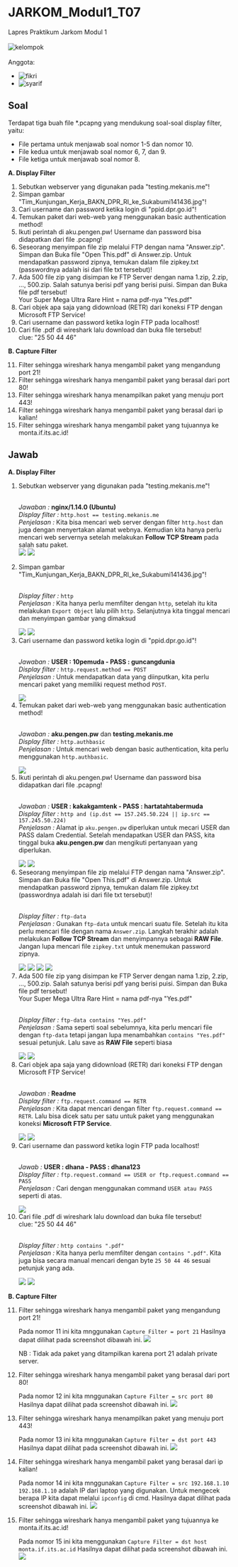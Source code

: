 # JARKOM_Modul1_T07
Lapres Praktikum Jarkom Modul 1<br />
<br />
![kelompok](https://img.shields.io/badge/Kelompok-T07-00a69a)<br />
<br />
Anggota:<br />
- ![fikri](https://img.shields.io/badge/Fikri%20Haykal-05311840000006-blueviolet)<br />
- ![syarif](https://img.shields.io/badge/Fancista%20Syarif%20H.-05311840000027-blueviolet)<br />

## Soal
Terdapat tiga buah file *.pcapng yang mendukung soal-soal display filter, yaitu:
- File pertama untuk menjawab soal nomor 1-5 dan nomor 10.
- File kedua untuk menjawab soal nomor 6, 7, dan 9.
- File ketiga untuk menjawab soal nomor 8.

<b>A. Display Filter</b><br />
<ol>
  <li>Sebutkan webserver yang digunakan pada "testing.mekanis.me"!</li>
  <li>Simpan gambar "Tim_Kunjungan_Kerja_BAKN_DPR_RI_ke_Sukabumi141436.jpg"!</li>
  <li>Cari username dan password ketika login di "ppid.dpr.go.id"!</li>
  <li>Temukan paket dari web-web yang menggunakan basic authentication method!</li>
  <li>Ikuti perintah di aku.pengen.pw! Username dan password bisa didapatkan dari file .pcapng!</li>
  <li>Seseorang menyimpan file zip melalui FTP dengan nama "Answer.zip". Simpan dan Buka file "Open This.pdf" di Answer.zip. Untuk mendapatkan password zipnya, temukan dalam file zipkey.txt (passwordnya adalah isi dari file txt tersebut)!</li>
  <li>Ada 500 file zip yang disimpan ke FTP Server dengan nama 1.zip, 2.zip, ..., 500.zip. Salah satunya berisi pdf yang berisi puisi. Simpan dan Buka file pdf tersebut!<br />
  Your Super Mega Ultra Rare Hint = nama pdf-nya "Yes.pdf"</li>
  <li>Cari objek apa saja yang didownload (RETR) dari koneksi FTP dengan Microsoft FTP Service!</li>
  <li>Cari username dan password ketika login FTP pada localhost!</li>
  <li>Cari file .pdf di wireshark lalu download dan buka file tersebut!<br />
  clue: "25 50 44 46"</li>
</ol>

<b>B. Capture Filter</b><br />
<ol start="11">
  <li>Filter sehingga wireshark hanya mengambil paket yang mengandung port 21!</li>
  <li>Filter sehingga wireshark hanya mengambil paket yang berasal dari port 80!</li>
  <li>Filter sehingga wireshark hanya menampilkan paket yang menuju port 443!</li>
  <li>Filter sehingga wireshark hanya mengambil paket yang berasal dari ip kalian!</li>
  <li>Filter sehingga wireshark hanya mengambil paket yang tujuannya ke monta.if.its.ac.id!</li>
</ol>

## Jawab
<b>A. Display Filter</b><br />
<ol>
  <li>Sebutkan webserver yang digunakan pada "testing.mekanis.me"!</li><br />
  
  <i>Jawaban : </i><b>nginx/1.14.0 (Ubuntu)</b><br />
  <i>Display filter : </i>```http.host == testing.mekanis.me```<br />
  <i>Penjelasan : </i>Kita bisa mencari web server dengan filter ```http.host``` dan juga dengan menyertakan alamat webnya. Kemudian kita hanya perlu mencari web servernya setelah melakukan <b>Follow TCP Stream</b> pada salah satu paket.<br />
  <img src="https://github.com/fikrihaykal/JARKOM_Modul1_Lapres_T07/blob/main/Screenshot/1a.png">
  <img src="https://github.com/fikrihaykal/JARKOM_Modul1_Lapres_T07/blob/main/Screenshot/1b.png">
  
  <li>Simpan gambar "Tim_Kunjungan_Kerja_BAKN_DPR_RI_ke_Sukabumi141436.jpg"!</li><br />
  
  <i>Display filter : </i>```http```<br />
  <i>Penjelasan : </i>Kita hanya perlu memfilter dengan ```http```, setelah itu kita melakukan ```Export Object``` lalu pilih ```http```. Selanjutnya kita tinggal mencari dan menyimpan gambar yang dimaksud<br />
  
  <img src="https://github.com/fikrihaykal/JARKOM_Modul1_Lapres_T07/blob/main/Screenshot/2a.png">
  <img src="https://github.com/fikrihaykal/JARKOM_Modul1_Lapres_T07/blob/main/Screenshot/2b.jpg">
  
  <li>Cari username dan password ketika login di "ppid.dpr.go.id"!</li><br />
  
  <i>Jawaban : </i><b>USER : 10pemuda - PASS : guncangdunia</b><br />
  <i>Display filter : </i>```http.request.method == POST```<br />
  <i>Penjelasan : </i>Untuk mendapatkan data yang diinputkan, kita perlu mencari paket yang memiliki request method ```POST```.<br />
  
  <img src="https://github.com/fikrihaykal/JARKOM_Modul1_Lapres_T07/blob/main/Screenshot/3a.png">
  
  <li>Temukan paket dari web-web yang menggunakan basic authentication method!</li><br />
  
  <i>Jawaban : </i><b>aku.pengen.pw</b> dan <b>testing.mekanis.me</b><br />
  <i>Display filter : </i>```http.authbasic```<br />
  <i>Penjelasan : </i>Untuk mencari web dengan basic authentication, kita perlu menggunakan ```http.authbasic```.<br />
  
  <img src="https://github.com/fikrihaykal/JARKOM_Modul1_Lapres_T07/blob/main/Screenshot/4a.png">
  
  <li>Ikuti perintah di aku.pengen.pw! Username dan password bisa didapatkan dari file .pcapng!</li><br />
  
  <i>Jawaban : </i><b>USER : kakakgamtenk - PASS : hartatahtabermuda</b><br />
  <i>Display filter : </i>```http and (ip.dst == 157.245.50.224 || ip.src == 157.245.50.224)```<br />
  <i>Penjelasan : </i>Alamat ip ```aku.pengen.pw``` diperlukan untuk mecari USER dan PASS dalam Credential. Setelah mendapatkan USER dan PASS, kita tinggal buka <b>aku.pengen.pw</b> dan mengikuti pertanyaan yang diperlukan.<br />
  
  <img src="https://github.com/fikrihaykal/JARKOM_Modul1_Lapres_T07/blob/main/Screenshot/5a.png">
  <img src="https://github.com/fikrihaykal/JARKOM_Modul1_Lapres_T07/blob/main/Screenshot/5b.png">
  
  <li>Seseorang menyimpan file zip melalui FTP dengan nama "Answer.zip". Simpan dan Buka file "Open This.pdf" di Answer.zip. Untuk mendapatkan password zipnya, temukan dalam file zipkey.txt (passwordnya adalah isi dari file txt tersebut)!</li><br />
  
  <i>Display filter : </i>```ftp-data```<br />
  <i>Penjelasan : </i>Gunakan ```ftp-data``` untuk mencari suatu file. Setelah itu kita perlu mencari file dengan nama ```Answer.zip```. Langkah terakhir adalah melakukan <b>Follow TCP Stream</b> dan menyimpannya sebagai <b>RAW File</b>. Jangan lupa mencari file ```zipkey.txt``` untuk menemukan password zipnya.<br />
  
  <img src="https://github.com/fikrihaykal/JARKOM_Modul1_Lapres_T07/blob/main/Screenshot/6a.png">
  <img src="https://github.com/fikrihaykal/JARKOM_Modul1_Lapres_T07/blob/main/Screenshot/6b.png">
  <img src="https://github.com/fikrihaykal/JARKOM_Modul1_Lapres_T07/blob/main/Screenshot/6c.png">
  <img src="https://github.com/fikrihaykal/JARKOM_Modul1_Lapres_T07/blob/main/Screenshot/6d.png">
  
  <li>Ada 500 file zip yang disimpan ke FTP Server dengan nama 1.zip, 2.zip, ..., 500.zip. Salah satunya berisi pdf yang berisi puisi. Simpan dan Buka file pdf tersebut!<br />
  Your Super Mega Ultra Rare Hint = nama pdf-nya "Yes.pdf"</li><br />
  
  <i>Display filter : </i>```ftp-data contains "Yes.pdf"```<br />
  <i>Penjelasan : </i>Sama seperti soal sebelumnya, kita perlu mencari file dengan ```ftp-data``` tetapi jangan lupa menambahkan ```contains "Yes.pdf"``` sesuai petunjuk. Lalu save as <b>RAW File</b> seperti biasa<br />
  
  <img src="https://github.com/fikrihaykal/JARKOM_Modul1_Lapres_T07/blob/main/Screenshot/7a.png">
  <img src="https://github.com/fikrihaykal/JARKOM_Modul1_Lapres_T07/blob/main/Screenshot/7b.png">
  
  <li>Cari objek apa saja yang didownload (RETR) dari koneksi FTP dengan Microsoft FTP Service!</li><br />
  
  <i>Jawaban : </i><b>Readme</b><br />
  <i>Display filter : </i>```ftp.request.command == RETR```<br />
  <i>Penjelasan : </i>Kita dapat mencari dengan filter ```ftp.request.command == RETR```. Lalu bisa dicek satu per satu untuk paket yang menggunakan koneksi <b>Microsoft FTP Service</b>.<br />
  
  <img src="https://github.com/fikrihaykal/JARKOM_Modul1_Lapres_T07/blob/main/Screenshot/8a.png">
  <img src="https://github.com/fikrihaykal/JARKOM_Modul1_Lapres_T07/blob/main/Screenshot/8b.png">
  
  <li>Cari username dan password ketika login FTP pada localhost!</li><br />
  
  <i>Jawab : </i><b>USER : dhana - PASS : dhana123</b><br />
  <i>Display filter : </i>```ftp.request.command == USER or ftp.request.command == PASS```<br />
  <i>Penjelasan : </i>Cari dengan menggunakan command ```USER atau PASS``` seperti di atas.<br />
  
  <img src="https://github.com/fikrihaykal/JARKOM_Modul1_Lapres_T07/blob/main/Screenshot/9a.png">
  
  <li>Cari file .pdf di wireshark lalu download dan buka file tersebut!<br />
  clue: "25 50 44 46"</li><br />
  
  <i>Display filter : </i>```http contains ".pdf"```<br />
  <i>Penjelasan : </i>Kita hanya perlu memfilter dengan ```contains ".pdf"```. Kita juga bisa secara manual mencari dengan byte ```25 50 44 46``` sesuai petunjuk yang ada.<br />
  
  <img src="https://github.com/fikrihaykal/JARKOM_Modul1_Lapres_T07/blob/main/Screenshot/10a.png">
  <img src="https://github.com/fikrihaykal/JARKOM_Modul1_Lapres_T07/blob/main/Screenshot/10b.png">
</ol>

<b>B. Capture Filter</b><br />
<ol start="11">
  <li>Filter sehingga wireshark hanya mengambil paket yang mengandung port 21!</li>
  
  Pada nomor 11 ini kita mnggunakan ```Capture Filter = port 21``` Hasilnya dapat dilihat pada screenshot dibawah ini.
  <img src="https://github.com/fikrihaykal/JARKOM_Modul1_Lapres_T07/blob/main/Screenshot/11.PNG">
  
  NB : Tidak ada paket yang ditampilkan karena port 21 adalah private server.
  
  <li>Filter sehingga wireshark hanya mengambil paket yang berasal dari port 80!</li>
  
  Pada nomor 12 ini kita mnggunakan ```Capture Filter = src port 80``` Hasilnya dapat dilihat pada screenshot dibawah ini.
  <img src="https://github.com/fikrihaykal/JARKOM_Modul1_Lapres_T07/blob/main/Screenshot/12.PNG">
  
  <li>Filter sehingga wireshark hanya menampilkan paket yang menuju port 443!</li>
  
  Pada nomor 13 ini kita mnggunakan ```Capture Filter = dst port 443``` Hasilnya dapat dilihat pada screenshot dibawah ini.
  <img src="https://github.com/fikrihaykal/JARKOM_Modul1_Lapres_T07/blob/main/Screenshot/13.PNG">
  
  <li>Filter sehingga wireshark hanya mengambil paket yang berasal dari ip kalian!</li>
  
  Pada nomor 14 ini kita mnggunakan ```Capture Filter = src 192.168.1.10``` ```192.168.1.10``` adalah IP dari laptop yang digunakan.
  Untuk mengecek berapa IP kita dapat melalui ```ipconfig``` di cmd. Hasilnya dapat dilihat pada screenshot dibawah ini.
  <img src="https://github.com/fikrihaykal/JARKOM_Modul1_Lapres_T07/blob/main/Screenshot/14.PNG">
  
  <li>Filter sehingga wireshark hanya mengambil paket yang tujuannya ke monta.if.its.ac.id!</li>
  
  Pada nomor 15 ini kita menggunakan ```Capture Filter = dst host monta.if.its.ac.id``` Hasilnya dapat dilihat pada screenshot dibawah ini.
  <img src="https://github.com/fikrihaykal/JARKOM_Modul1_Lapres_T07/blob/main/Screenshot/15.PNG">
